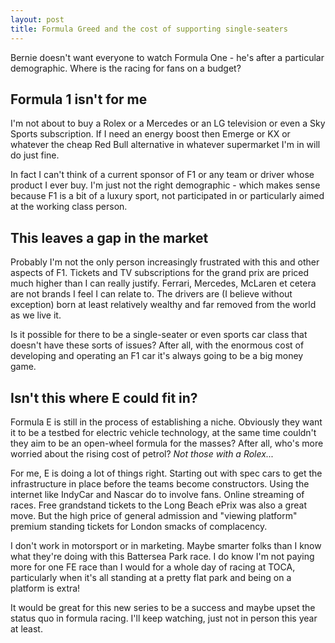 ```yaml
---
layout: post
title: Formula Greed and the cost of supporting single-seaters
---
```


Bernie doesn't want everyone to watch Formula One - he's after a particular demographic. Where is the racing for fans on a budget?

## Formula 1 isn't for me

I'm not about to buy a Rolex or a Mercedes or an LG television or even a Sky Sports subscription. If I need an energy boost then Emerge or KX or whatever the cheap Red Bull alternative in whatever supermarket I'm in will do just fine.

In fact I can't think of a current sponsor of F1 or any team or driver whose product I ever buy. I'm just not the right demographic - which makes sense because F1 is a bit of a luxury sport, not participated in or particularly aimed at the working class person.

## This leaves a gap in the market

Probably I'm not the only person increasingly frustrated with this and other aspects of F1. Tickets and TV subscriptions for the grand prix are priced much higher than I can really justify. Ferrari, Mercedes, McLaren et cetera are not brands I feel I can relate to. The drivers are (I believe without exception) born at least relatively wealthy and far removed from the world as we live it.

Is it possible for there to be a single-seater or even sports car class that doesn't have these sorts of issues? After all, with the enormous cost of developing and operating an F1 car it's always going to be a big money game.

##  Isn't this where E could fit in?

Formula E is still in the process of establishing a niche. Obviously they want it to be a testbed for electric vehicle technology, at the same time couldn't they aim to be an open-wheel formula for the masses? After all, who's more worried about the rising cost of petrol? *Not those with a Rolex...*

For me, E is doing a lot of things right. Starting out with spec cars to get the infrastructure in place before the teams become constructors. Using the internet like IndyCar and Nascar do to involve fans. Online streaming of races. Free grandstand tickets to the Long Beach ePrix was also a great move. But the high price of general admission and "viewing platform" premium standing tickets for London smacks of complacency.

I don't work in motorsport or in marketing. Maybe smarter folks than I know what they're doing with this Battersea Park race. I do know I'm not paying more for one FE race than I would for a whole day of racing at TOCA, particularly when it's all standing at a pretty flat park and being on a platform is extra!

It would be great for this new series to be a success and maybe upset the status quo in formula racing. I'll keep watching, just not in person this year at least.
